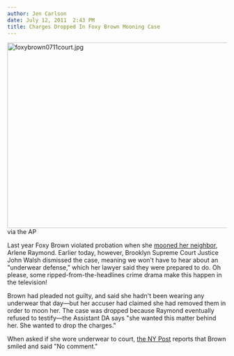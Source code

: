 ```yaml
---
author: Jen Carlson
date: July 12, 2011  2:43 PM
title: Charges Dropped In Foxy Brown Mooning Case
---
```


<p><span class="mt-enclosure mt-enclosure-image" style="display: inline;"> <img alt="foxybrown0711court.jpg" src="https://web.archive.org/web/20110811085133im_/http://gothamist.com/attachments/arts_jen/foxybrown0711court.jpg" width="640" height="426" class="image-none"> </span><br>
<span class="photo_caption">via the AP</span></p>

<p>Last year Foxy Brown violated probation when she <a href="https://web.archive.org/web/20110811085133/http://gothamist.com/2010/07/22/foxy_brown_3.php">mooned her neighbor</a>, Arlene Raymond. Earlier today, however, Brooklyn Supreme Court Justice John Walsh dismissed the case, meaning we won&apos;t have to hear about an &quot;underwear defense,&quot; which her lawyer said they were prepared to do. Oh please, some ripped-from-the-headlines crime drama make this happen in the television!</p>

<p>Brown had pleaded not guilty, and said she hadn&apos;t been wearing any underwear that day&#x2014;but her accuser had claimed she had removed them in order to moon her. The case was dropped because Raymond eventually refused to testify&#x2014;the Assistant DA says &quot;she wanted this matter behind her. She wanted to drop the charges.&quot;</p>

<p>When asked if she wore underwear to court, <a href="https://web.archive.org/web/20110811085133/http://www.nypost.com/p/news/local/brooklyn/brooklyn_judge_drops_charge_against_NCXEMSvmB4ol38S2tYl2TI">the NY Post</a> reports that Brown smiled and said &quot;No comment.&quot;</p>